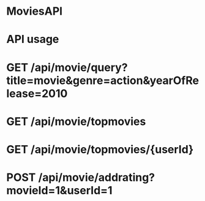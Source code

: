 # MoviesAPI

# API usage

# GET /api/movie/query?title=movie&genre=action&yearOfRelease=2010
# GET /api/movie/topmovies
# GET /api/movie/topmovies/{userId}
# POST /api/movie/addrating?movieId=1&userId=1